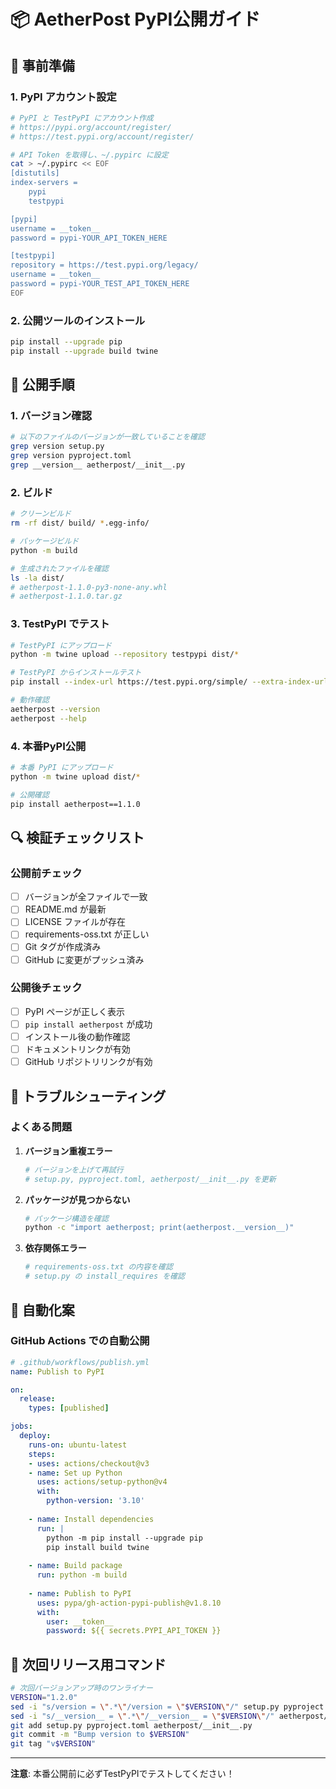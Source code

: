 # 📦 AetherPost PyPI公開ガイド

## 🔧 事前準備

### 1. PyPI アカウント設定
```bash
# PyPI と TestPyPI にアカウント作成
# https://pypi.org/account/register/
# https://test.pypi.org/account/register/

# API Token を取得し、~/.pypirc に設定
cat > ~/.pypirc << EOF
[distutils]
index-servers =
    pypi
    testpypi

[pypi]
username = __token__
password = pypi-YOUR_API_TOKEN_HERE

[testpypi]
repository = https://test.pypi.org/legacy/
username = __token__
password = pypi-YOUR_TEST_API_TOKEN_HERE
EOF
```

### 2. 公開ツールのインストール
```bash
pip install --upgrade pip
pip install --upgrade build twine
```

## 🚀 公開手順

### 1. バージョン確認
```bash
# 以下のファイルのバージョンが一致していることを確認
grep version setup.py
grep version pyproject.toml
grep __version__ aetherpost/__init__.py
```

### 2. ビルド
```bash
# クリーンビルド
rm -rf dist/ build/ *.egg-info/

# パッケージビルド
python -m build

# 生成されたファイルを確認
ls -la dist/
# aetherpost-1.1.0-py3-none-any.whl
# aetherpost-1.1.0.tar.gz
```

### 3. TestPyPI でテスト
```bash
# TestPyPI にアップロード
python -m twine upload --repository testpypi dist/*

# TestPyPI からインストールテスト
pip install --index-url https://test.pypi.org/simple/ --extra-index-url https://pypi.org/simple/ aetherpost==1.1.0

# 動作確認
aetherpost --version
aetherpost --help
```

### 4. 本番PyPI公開
```bash
# 本番 PyPI にアップロード
python -m twine upload dist/*

# 公開確認
pip install aetherpost==1.1.0
```

## 🔍 検証チェックリスト

### 公開前チェック
- [ ] バージョンが全ファイルで一致
- [ ] README.md が最新
- [ ] LICENSE ファイルが存在
- [ ] requirements-oss.txt が正しい
- [ ] Git タグが作成済み
- [ ] GitHub に変更がプッシュ済み

### 公開後チェック
- [ ] PyPI ページが正しく表示
- [ ] `pip install aetherpost` が成功
- [ ] インストール後の動作確認
- [ ] ドキュメントリンクが有効
- [ ] GitHub リポジトリリンクが有効

## 🚨 トラブルシューティング

### よくある問題
1. **バージョン重複エラー**
   ```bash
   # バージョンを上げて再試行
   # setup.py, pyproject.toml, aetherpost/__init__.py を更新
   ```

2. **パッケージが見つからない**
   ```bash
   # パッケージ構造を確認
   python -c "import aetherpost; print(aetherpost.__version__)"
   ```

3. **依存関係エラー**
   ```bash
   # requirements-oss.txt の内容を確認
   # setup.py の install_requires を確認
   ```

## 📝 自動化案

### GitHub Actions での自動公開
```yaml
# .github/workflows/publish.yml
name: Publish to PyPI

on:
  release:
    types: [published]

jobs:
  deploy:
    runs-on: ubuntu-latest
    steps:
    - uses: actions/checkout@v3
    - name: Set up Python
      uses: actions/setup-python@v4
      with:
        python-version: '3.10'
    
    - name: Install dependencies
      run: |
        python -m pip install --upgrade pip
        pip install build twine
    
    - name: Build package
      run: python -m build
    
    - name: Publish to PyPI
      uses: pypa/gh-action-pypi-publish@v1.8.10
      with:
        user: __token__
        password: ${{ secrets.PYPI_API_TOKEN }}
```

## 🎯 次回リリース用コマンド

```bash
# 次回バージョンアップ時のワンライナー
VERSION="1.2.0"
sed -i "s/version = \".*\"/version = \"$VERSION\"/" setup.py pyproject.toml
sed -i "s/__version__ = \".*\"/__version__ = \"$VERSION\"/" aetherpost/__init__.py
git add setup.py pyproject.toml aetherpost/__init__.py
git commit -m "Bump version to $VERSION"
git tag "v$VERSION"
```

---

**注意**: 本番公開前に必ずTestPyPIでテストしてください！